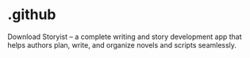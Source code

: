 # .github
Download Storyist – a complete writing and story development app that helps authors plan, write, and organize novels and scripts seamlessly.  
